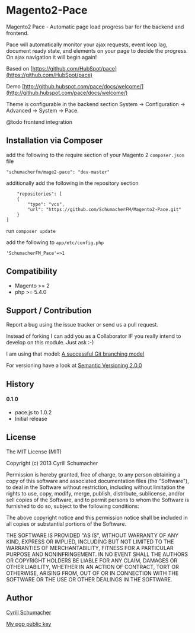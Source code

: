 Magento2-Pace
============

Magento2 Pace - Automatic page load progress bar for the backend and frontend.

Pace will automatically monitor your ajax requests, event loop lag, document ready state, and elements on your
page to decide the progress. On ajax navigation it will begin again!

Based on [https://github.com/HubSpot/pace](https://github.com/HubSpot/pace)

Demo [http://github.hubspot.com/pace/docs/welcome/](http://github.hubspot.com/pace/docs/welcome/)

Theme is configurable in the backend section System -> Configuration -> Advanced -> System -> Pace.

@todo frontend integration
 
Installation via Composer
------------

add the following to the require section of your Magento 2 `composer.json` file

    "schumacherfm/mage2-pace": "dev-master"

additionally add the following in the repository section

        "repositories": [
        {
            "type": "vcs",
            "url": "https://github.com/SchumacherFM/Magento2-Pace.git"
        }
    ]
    
run `composer update`

add the following to `app/etc/config.php`

    'SchumacherFM_Pace'=>1

Compatibility
-------------

- Magento >= 2
- php >= 5.4.0

Support / Contribution
----------------------

Report a bug using the issue tracker or send us a pull request.

Instead of forking I can add you as a Collaborator IF you really intend to develop on this module. Just ask :-)

I am using that model: [A successful Git branching model](http://nvie.com/posts/a-successful-git-branching-model/)

For versioning have a look at [Semantic Versioning 2.0.0](http://semver.org/)

History
-------

#### 0.1.0

- pace.js to 1.0.2
- Initial release

License
-------

The MIT License (MIT)

Copyright (c) 2013 Cyrill Schumacher

Permission is hereby granted, free of charge, to any person obtaining a copy of
this software and associated documentation files (the "Software"), to deal in
the Software without restriction, including without limitation the rights to
use, copy, modify, merge, publish, distribute, sublicense, and/or sell copies of
the Software, and to permit persons to whom the Software is furnished to do so,
subject to the following conditions:

The above copyright notice and this permission notice shall be included in all
copies or substantial portions of the Software.

THE SOFTWARE IS PROVIDED "AS IS", WITHOUT WARRANTY OF ANY KIND, EXPRESS OR
IMPLIED, INCLUDING BUT NOT LIMITED TO THE WARRANTIES OF MERCHANTABILITY, FITNESS
FOR A PARTICULAR PURPOSE AND NONINFRINGEMENT. IN NO EVENT SHALL THE AUTHORS OR
COPYRIGHT HOLDERS BE LIABLE FOR ANY CLAIM, DAMAGES OR OTHER LIABILITY, WHETHER
IN AN ACTION OF CONTRACT, TORT OR OTHERWISE, ARISING FROM, OUT OF OR IN
CONNECTION WITH THE SOFTWARE OR THE USE OR OTHER DEALINGS IN THE SOFTWARE.

Author
------

[Cyrill Schumacher](http://cyrillschumacher.com)

[My pgp public key](http://www.schumacher.fm/cyrill.asc)
